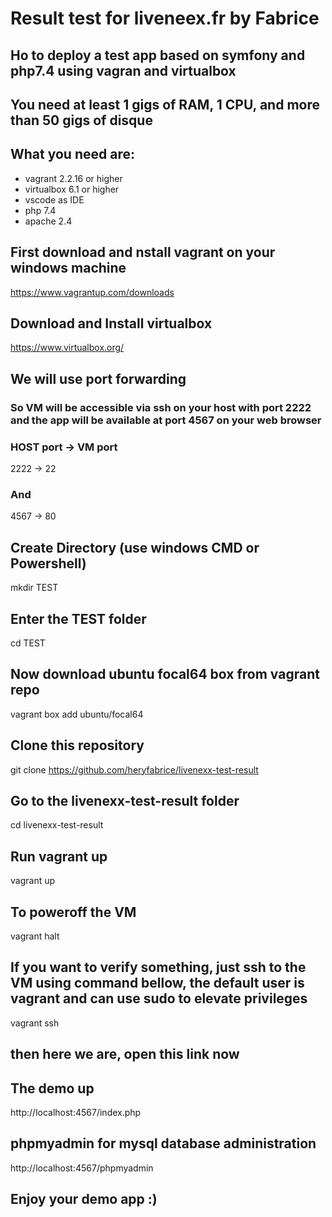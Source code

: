 # Result test for liveneex.fr by Fabrice
## Ho to deploy a test app based on symfony and php7.4 using vagran and virtualbox
## You need at least 1 gigs of RAM, 1 CPU, and more than 50 gigs of disque 

## What you need are:
- vagrant 2.2.16 or higher
- virtualbox 6.1 or higher
- vscode as IDE
- php 7.4
- apache 2.4


## First download and nstall vagrant on your windows machine
https://www.vagrantup.com/downloads

## Download and Install virtualbox
https://www.virtualbox.org/

## We will use port forwarding
###  So VM will be accessible via ssh on your host with port 2222 and the app will be available at port 4567 on your web browser
### HOST port   -> VM port
2222        -> 22
### And
4567        -> 80

## Create Directory (use windows CMD or Powershell)
mkdir TEST

## Enter the TEST folder
cd TEST

## Now download ubuntu focal64 box from vagrant repo
vagrant box add ubuntu/focal64

## Clone this repository
git clone https://github.com/heryfabrice/livenexx-test-result

## Go to the livenexx-test-result folder
cd livenexx-test-result

## Run vagrant up
vagrant up

## To poweroff the VM
vagrant halt

## If you want to verify something, just ssh to the VM using command bellow, the default user is vagrant and can use sudo to elevate privileges 
vagrant ssh

## then here we are, open this link now
## The demo up
http://localhost:4567/index.php

## phpmyadmin for mysql database administration
http://localhost:4567/phpmyadmin

## Enjoy your demo app :)

